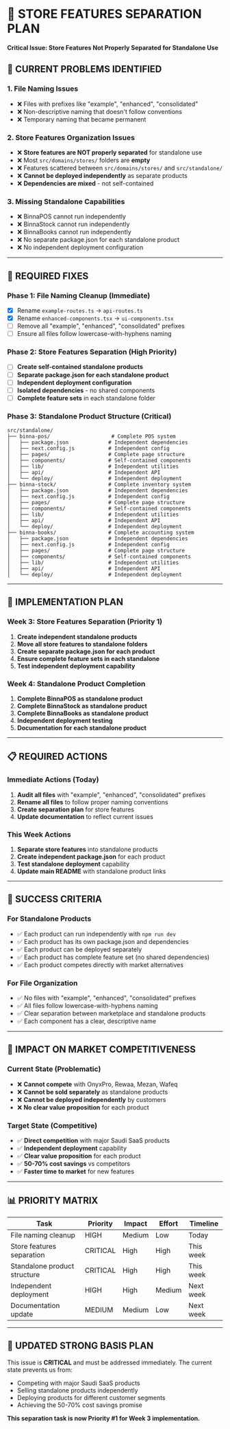 # 🏪 STORE FEATURES SEPARATION PLAN
**Critical Issue: Store Features Not Properly Separated for Standalone Use**

## 🚨 **CURRENT PROBLEMS IDENTIFIED**

### **1. File Naming Issues**
- ❌ Files with prefixes like "example", "enhanced", "consolidated"
- ❌ Non-descriptive naming that doesn't follow conventions
- ❌ Temporary naming that became permanent

### **2. Store Features Organization Issues**
- ❌ **Store features are NOT properly separated** for standalone use
- ❌ Most `src/domains/stores/` folders are **empty**
- ❌ Features scattered between `src/domains/stores/` and `src/standalone/`
- ❌ **Cannot be deployed independently** as separate products
- ❌ **Dependencies are mixed** - not self-contained

### **3. Missing Standalone Capabilities**
- ❌ BinnaPOS cannot run independently
- ❌ BinnaStock cannot run independently  
- ❌ BinnaBooks cannot run independently
- ❌ No separate package.json for each standalone product
- ❌ No independent deployment configuration

---

## 🎯 **REQUIRED FIXES**

### **Phase 1: File Naming Cleanup (Immediate)**
- [x] Rename `example-routes.ts` → `api-routes.ts`
- [x] Rename `enhanced-components.tsx` → `ui-components.tsx`
- [ ] Remove all "example", "enhanced", "consolidated" prefixes
- [ ] Ensure all files follow lowercase-with-hyphens naming

### **Phase 2: Store Features Separation (High Priority)**
- [ ] **Create self-contained standalone products**
- [ ] **Separate package.json for each standalone product**
- [ ] **Independent deployment configuration**
- [ ] **Isolated dependencies** - no shared components
- [ ] **Complete feature sets** in each standalone folder

### **Phase 3: Standalone Product Structure (Critical)**
```
src/standalone/
├── binna-pos/                    # Complete POS system
│   ├── package.json             # Independent dependencies
│   ├── next.config.js           # Independent config
│   ├── pages/                   # Complete page structure
│   ├── components/              # Self-contained components
│   ├── lib/                     # Independent utilities
│   ├── api/                     # Independent API
│   └── deploy/                  # Independent deployment
├── binna-stock/                 # Complete inventory system
│   ├── package.json             # Independent dependencies
│   ├── next.config.js           # Independent config
│   ├── pages/                   # Complete page structure
│   ├── components/              # Self-contained components
│   ├── lib/                     # Independent utilities
│   ├── api/                     # Independent API
│   └── deploy/                  # Independent deployment
├── binna-books/                 # Complete accounting system
│   ├── package.json             # Independent dependencies
│   ├── next.config.js           # Independent config
│   ├── pages/                   # Complete page structure
│   ├── components/              # Self-contained components
│   ├── lib/                     # Independent utilities
│   ├── api/                     # Independent API
│   └── deploy/                  # Independent deployment
```

---

## 🔧 **IMPLEMENTATION PLAN**

### **Week 3: Store Features Separation (Priority 1)**
1. **Create independent standalone products**
2. **Move all store features to standalone folders**
3. **Create separate package.json for each product**
4. **Ensure complete feature sets in each standalone**
5. **Test independent deployment capability**

### **Week 4: Standalone Product Completion**
1. **Complete BinnaPOS as standalone product**
2. **Complete BinnaStock as standalone product**
3. **Complete BinnaBooks as standalone product**
4. **Independent deployment testing**
5. **Documentation for each standalone product**

---

## 📋 **REQUIRED ACTIONS**

### **Immediate Actions (Today)**
1. **Audit all files** with "example", "enhanced", "consolidated" prefixes
2. **Rename all files** to follow proper naming conventions
3. **Create separation plan** for store features
4. **Update documentation** to reflect current issues

### **This Week Actions**
1. **Separate store features** into standalone products
2. **Create independent package.json** for each product
3. **Test standalone deployment** capability
4. **Update main README** with standalone product links

---

## 🎯 **SUCCESS CRITERIA**

### **For Standalone Products**
- ✅ Each product can run independently with `npm run dev`
- ✅ Each product has its own package.json and dependencies
- ✅ Each product can be deployed separately
- ✅ Each product has complete feature set (no shared dependencies)
- ✅ Each product competes directly with market alternatives

### **For File Organization**
- ✅ No files with "example", "enhanced", "consolidated" prefixes
- ✅ All files follow lowercase-with-hyphens naming
- ✅ Clear separation between marketplace and standalone products
- ✅ Each component has a clear, descriptive name

---

## 🚨 **IMPACT ON MARKET COMPETITIVENESS**

### **Current State (Problematic)**
- ❌ **Cannot compete** with OnyxPro, Rewaa, Mezan, Wafeq
- ❌ **Cannot be sold separately** as standalone products
- ❌ **Cannot be deployed independently** by customers
- ❌ **No clear value proposition** for each product

### **Target State (Competitive)**
- ✅ **Direct competition** with major Saudi SaaS products
- ✅ **Independent deployment** capability
- ✅ **Clear value proposition** for each product
- ✅ **50-70% cost savings** vs competitors
- ✅ **Faster time to market** for new features

---

## 📊 **PRIORITY MATRIX**

| Task | Priority | Impact | Effort | Timeline |
|------|----------|--------|--------|----------|
| File naming cleanup | HIGH | Medium | Low | Today |
| Store features separation | CRITICAL | High | High | This week |
| Standalone product structure | CRITICAL | High | High | This week |
| Independent deployment | HIGH | High | Medium | Next week |
| Documentation update | MEDIUM | Medium | Low | Next week |

---

## 🎯 **UPDATED STRONG BASIS PLAN**

This issue is **CRITICAL** and must be addressed immediately. The current state prevents us from:
- Competing with major Saudi SaaS products
- Selling standalone products independently
- Deploying products for different customer segments
- Achieving the 50-70% cost savings promise

**This separation task is now Priority #1 for Week 3 implementation.**
